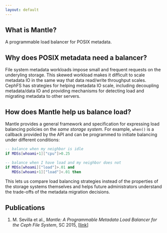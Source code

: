 ```yaml
---
layout: default
---
```


## What is Mantle?

A programmable load balancer for POSIX metadata.

## Why does POSIX metadata need a balancer?

File system metadata workloads impose small and frequent requests on the
underyling storage. This skewed workload makes it difficult to scale metadata
IO in the same way that data read/write throughput scales.  CephFS has
strategies for helping metadata IO scale, including decoupling metadata/data IO
and providing mechanisms for detecting load and migrating metadata to other
servers. 

## How does Mantle help us balance load?

Mantle provides a general framework and specification for expressing load
balancing policies on the *same storage system*. For example, `when()` is a
callback provided by the API and can be programmed to initiate balancing under
different conditions:

```lua
-- balance when my neighbor is idle
if MDSs[whoami+1]["cpu"]>0.25

-- balance when I have load and my neighbor does not
if MDSs[whoami]["load"]>.01 and
   MDSs[whoami+1]["load"]<.01 then
```

This lets us compare load balancing strategies instead of the properties of the
storage systems themselves and helps future administrators understand the
trade-offs of the metadata migration decisions.

## Publications

1. M. Sevilla et al., *Mantle: A Programmable Metadata Load Balancer for the
Ceph File System*, SC 2015,
[[link](http://dl.acm.org/citation.cfm?id=2807607)]
